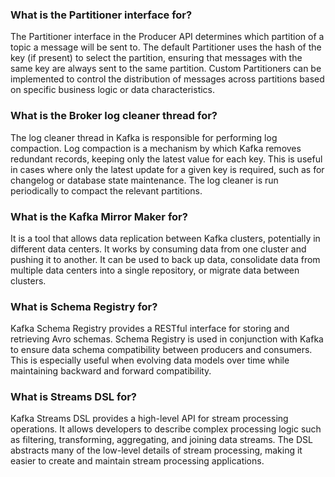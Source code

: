### What is the Partitioner interface for?
The Partitioner interface in the Producer API determines which partition of a topic a message will be sent to. The default Partitioner uses the hash of the key (if present) to select the partition, ensuring that messages with the same key are always sent to the same partition. Custom Partitioners can be implemented to control the distribution of messages across partitions based on specific business logic or data characteristics.


### What is the Broker log cleaner thread for?
The log cleaner thread in Kafka is responsible for performing log compaction. Log compaction is a mechanism by which Kafka removes redundant records, keeping only the latest value for each key. This is useful in cases where only the latest update for a given key is required, such as for changelog or database state maintenance. The log cleaner is run periodically to compact the relevant partitions.


### What is the Kafka Mirror Maker for?
It is a tool that allows data replication between Kafka clusters, potentially in different data centers. It works by consuming data from one cluster and pushing it to another. It can be used to back up data, consolidate data from multiple data centers into a single repository, or migrate data between clusters.


### What is Schema Registry for?
Kafka Schema Registry provides a RESTful interface for storing and retrieving Avro schemas. Schema Registry is used in conjunction with Kafka to ensure data schema compatibility between producers and consumers. This is especially useful when evolving data models over time while maintaining backward and forward compatibility.


### What is Streams DSL for?
Kafka Streams DSL provides a high-level API for stream processing operations. It allows developers to describe complex processing logic such as filtering, transforming, aggregating, and joining data streams. The DSL abstracts many of the low-level details of stream processing, making it easier to create and maintain stream processing applications.